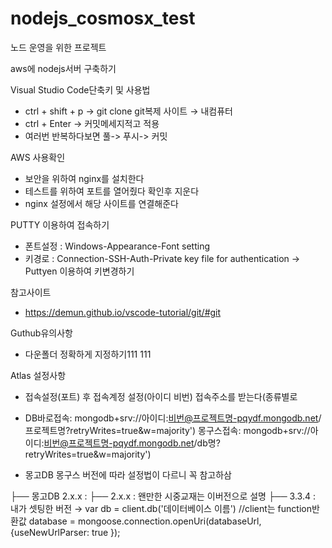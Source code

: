 # nodejs_cosmosx_test
노드 운영을 위한 프로젝트

aws에 nodejs서버 구축하기
 
 Visual Studio Code단축키 및 사용법
 - ctrl + shift + p  → git clone  git복제   사이트 → 내컴퓨터
 - ctrl + Enter → 커밋메세지적고 적용
 - 여러번 반복하다보면   풀-> 푸시-> 커밋

AWS 사용확인
 - 보안을 위하여  nginx를 설치한다
 - 테스트를 위하여 포트를 열어줬다 확인후 지운다
 - nginx 설정에서 해당 사이트를 연결해준다

PUTTY 이용하여 접속하기
- 폰트설정 : Windows-Appearance-Font setting
- 키경로 : Connection-SSH-Auth-Private key file for authentication
→ Puttyen 이용하여 키변경하기

참고사이트
- https://demun.github.io/vscode-tutorial/git/#git


Guthub유의사항
- 다운폴더 정확하게 지정하기111
111


Atlas 설정사항
- 접속설정(포트) 후 접속계정 설정(아이디 비번) 접속주소를 받는다(종류별로
- DB바로접속: mongodb+srv://아이디:비번@프로젝트명-pqydf.mongodb.net/프로젝트명?retryWrites=true&w=majority')
  몽구스접속: mongodb+srv://아이디:비번@프로젝트명-pqydf.mongodb.net/db명?retryWrites=true&w=majority')

- 몽고DB 몽구스 버전에 따라 설정법이 다르니 꼭 참고하삼

 ├── 몽고DB 2.x.x :
      ├── 2.x.x : 왠만한 시중교재는 이버전으로 설명
      ├── 3.3.4 : 내가 셋팅한 버전 → var db = client.db('데이터베이스 이름') //client는 function반환값
                    database = mongoose.connection.openUri(databaseUrl,{useNewUrlParser: true });